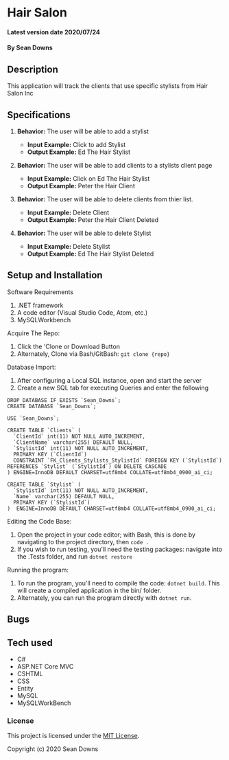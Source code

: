 # Hair Salon

#### Latest version date 2020/07/24

#### By Sean Downs

## Description
This application will track the clients that use specific stylists from Hair Salon Inc

## Specifications

1. **Behavior:** The user will be able to add a stylist
    * **Input Example:** Click to add Stylist
    * **Output Example:** Ed The Hair Stylist

2. **Behavior:** The user will be able to add clients to a stylists client page
    * **Input Example:** Click on Ed The Hair Stylist
    * **Output Example:** Peter the Hair Client

3. **Behavior:** The user will be able to delete clients from thier list.
    * **Input Example:** Delete Client
    * **Output Example:** Peter the Hair Client Deleted

4. **Behavior:** The user will be able to delete Stylist
    * **Input Example:** Delete Stylist
    * **Output Example:** Ed The Hair Stylist Deleted

## Setup and Installation

Software Requirements
1. .NET framework
2. A code editor (Visual Studio Code, Atom, etc.)
3. MySQLWorkbench

Acquire The Repo:
1. Click the 'Clone or Download Button
2. Alternately, Clone via Bash/GitBash: `git clone {repo}`

Database Import:
1. After configuring a Local SQL instance, open and start the server
2. Create a new SQL tab for executing Queries and enter the following

```
DROP DATABASE IF EXISTS `Sean_Downs`;
CREATE DATABASE `Sean_Downs`;

USE `Sean_Downs`;

CREATE TABLE `Clients` (
  `ClientId` int(11) NOT NULL AUTO_INCREMENT,
  `ClientName` varchar(255) DEFAULT NULL,
  `StylistId` int(11) NOT NULL AUTO_INCREMENT,
  PRIMARY KEY (`ClientId`)
  CONSTRAINT `FK_Clients_Stylists_StylistId` FOREIGN KEY (`StylistId`) REFERENCES `Stylist` (`StylistId`) ON DELETE CASCADE
) ENGINE=InnoDB DEFAULT CHARSET=utf8mb4 COLLATE=utf8mb4_0900_ai_ci;

CREATE TABLE `Stylist` (
  `StylistId` int(11) NOT NULL AUTO_INCREMENT,
  `Name` varchar(255) DEFAULT NULL,
  PRIMARY KEY (`StylistId`)
)  ENGINE=InnoDB DEFAULT CHARSET=utf8mb4 COLLATE=utf8mb4_0900_ai_ci;
```

Editing the Code Base:
1. Open the project in your code editor; with Bash, this is done by navigating to the project directory, then `code .`
2. If you wish to run testing, you'll need the testing packages: navigate into the .Tests folder, and run `dotnet restore`

Running the program:
1. To run the program, you'll need to compile the code: `dotnet build`. This will create a compiled application in the bin/ folder.
2. Alternately, you can run the program directly with `dotnet run`.

## Bugs

## Tech used

* C#
* ASP.NET Core MVC
* CSHTML
* CSS
* Entity
* MySQL
* MySQLWorkBench


### License

This project is licensed under the [MIT License](https://opensource.org/licenses/MIT).

Copyright (c) 2020 Sean Downs
